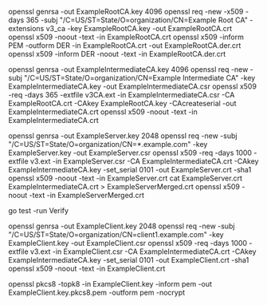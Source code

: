 openssl genrsa -out ExampleRootCA.key 4096
openssl req -new -x509 -days 365 -subj "/C=US/ST=State/O=organization/CN=Example Root CA" -extensions v3_ca -key ExampleRootCA.key -out ExampleRootCA.crt
openssl x509 -noout -text -in ExampleRootCA.crt
openssl x509 -inform PEM -outform DER -in ExampleRootCA.crt -out ExampleRootCA.der.crt
openssl x509 -inform DER -noout -text -in ExampleRootCA.der.crt

openssl genrsa -out ExampleIntermediateCA.key 4096
openssl req -new -subj "/C=US/ST=State/O=organization/CN=Example Intermediate CA" -key ExampleIntermediateCA.key -out ExampleIntermediateCA.csr
openssl x509 -req -days 365 -extfile v3CA.ext -in ExampleIntermediateCA.csr -CA ExampleRootCA.crt -CAkey ExampleRootCA.key -CAcreateserial -out ExampleIntermediateCA.crt
openssl x509 -noout -text -in ExampleIntermediateCA.crt

openssl genrsa -out ExampleServer.key 2048
openssl req -new -subj "/C=US/ST=State/O=organization/CN=*.example.com" -key ExampleServer.key -out ExampleServer.csr
openssl x509 -req -days 1000 -extfile v3.ext -in ExampleServer.csr -CA ExampleIntermediateCA.crt -CAkey ExampleIntermediateCA.key -set_serial 0101 -out ExampleServer.crt -sha1
openssl x509 -noout -text -in ExampleServer.crt
cat ExampleServer.crt ExampleIntermediateCA.crt > ExampleServerMerged.crt
openssl x509 -noout -text -in ExampleServerMerged.crt

go test -run Verify

openssl genrsa -out ExampleClient.key 2048
openssl req -new -subj "/C=US/ST=State/O=organization/CN=client1.example.com" -key ExampleClient.key -out ExampleClient.csr
openssl x509 -req -days 1000 -extfile v3.ext -in ExampleClient.csr -CA ExampleIntermediateCA.crt -CAkey ExampleIntermediateCA.key -set_serial 0101 -out ExampleClient.crt -sha1
openssl x509 -noout -text -in ExampleClient.crt

openssl pkcs8 -topk8 -in ExampleClient.key -inform pem -out ExampleClient.key.pkcs8.pem -outform pem -nocrypt

